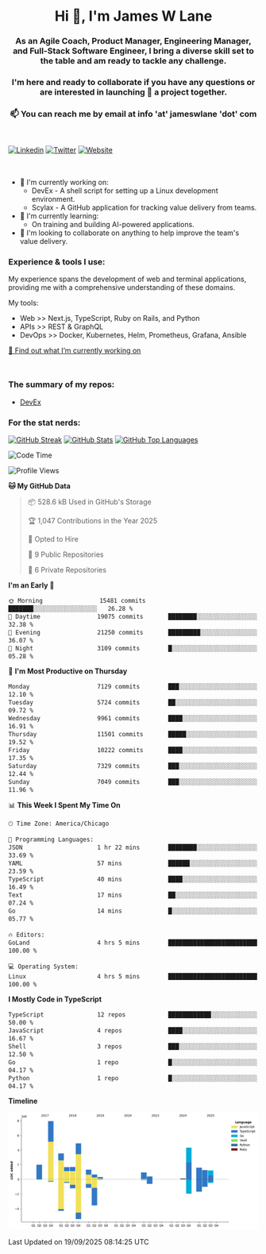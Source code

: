 <h1 align="center">Hi 👋, I'm James W Lane</h1>
<h3 align="center">As an Agile Coach, Product Manager, Engineering Manager, and Full-Stack Software Engineer, I bring a diverse skill set to the table and am ready to tackle any challenge.</h3>
<h3 align="center">I'm here and ready to collaborate if you have any questions or are interested in launching 🚀 a project together.</h3>

<div style="margin-top: 16px;" />

<h3 align="center">📫 You can reach me by email at info 'at' jameswlane 'dot' com</h3>

<div style="margin-top: 48px;" />

[![Linkedin](https://img.shields.io/badge/LinkedIn-0077B5?style=for-the-badge&logo=linkedin&logoColor=white)](https://www.linkedin.com/in/jameswlane/)
[![Twitter](https://img.shields.io/badge/Twitter-1DA1F2?style=for-the-badge&logo=twitter&logoColor=white)](https://x.com/jameswlane)
[![Website](https://img.shields.io/website?down_color=red&down_message=offline&style=for-the-badge&up_color=green&up_message=up&url=https%3A%2F%2Fwww.jameswlane.com)](https://www.jameswlane.com)

<div style="margin-top: 48px;" />

- 🔭 I'm currently working on:
  - DevEx - A shell script for setting up a Linux development environment.
  - Scylax - A GitHub application for tracking value delivery from teams.
- 🌱 I'm currently learning:
  - On training and building AI-powered applications.
- 👯 I'm looking to collaborate on anything to help improve the team's value delivery.

### Experience & tools I use:

My experience spans the development of web and terminal applications, providing me with a comprehensive understanding of these domains.

My tools:
- Web >> Next.js, TypeScript, Ruby on Rails, and Python
- APIs >> REST & GraphQL
- DevOps >> Docker, Kubernetes, Helm, Prometheus, Grafana, Ansible

[🔭 Find out what I’m currently working on](https://www.jameswlane.com/now)  

<div style="margin-top: 50px;"/>

### The summary of my repos:
- [DevEx](https://github.com/jameswlane/devex)  

### For the stat nerds:
[![GitHub Streak](https://github-readme-streak-stats.herokuapp.com?user=jameswlane&theme=tokyonight)](https://git.io/streak-stats)
[![GitHub Stats](https://github-readme-stats.vercel.app/api?username=jameswlane&show_icons=true&theme=tokyonight)](https://github-readme-stats.vercel.app)
[![GitHub Top Languages](https://github-readme-stats.vercel.app/api/top-langs?username=jameswlane&show_icons=true&locale=en&layout=compact&theme=tokyonight)](https://github-readme-stats.vercel.app)

<!--START_SECTION:waka-->
![Code Time](http://img.shields.io/badge/Code%20Time-696%20hrs%2031%20mins-blue)

![Profile Views](http://img.shields.io/badge/Profile%20Views-1-blue)

**🐱 My GitHub Data** 

> 📦 528.6 kB Used in GitHub's Storage 
 > 
> 🏆 1,047 Contributions in the Year 2025
 > 
> 💼 Opted to Hire
 > 
> 📜 9 Public Repositories 
 > 
> 🔑 6 Private Repositories 
 > 
**I'm an Early 🐤** 

```text
🌞 Morning                15481 commits       ███████░░░░░░░░░░░░░░░░░░   26.28 % 
🌆 Daytime                19075 commits       ████████░░░░░░░░░░░░░░░░░   32.38 % 
🌃 Evening                21250 commits       █████████░░░░░░░░░░░░░░░░   36.07 % 
🌙 Night                  3109 commits        █░░░░░░░░░░░░░░░░░░░░░░░░   05.28 % 
```
📅 **I'm Most Productive on Thursday** 

```text
Monday                   7129 commits        ███░░░░░░░░░░░░░░░░░░░░░░   12.10 % 
Tuesday                  5724 commits        ██░░░░░░░░░░░░░░░░░░░░░░░   09.72 % 
Wednesday                9961 commits        ████░░░░░░░░░░░░░░░░░░░░░   16.91 % 
Thursday                 11501 commits       █████░░░░░░░░░░░░░░░░░░░░   19.52 % 
Friday                   10222 commits       ████░░░░░░░░░░░░░░░░░░░░░   17.35 % 
Saturday                 7329 commits        ███░░░░░░░░░░░░░░░░░░░░░░   12.44 % 
Sunday                   7049 commits        ███░░░░░░░░░░░░░░░░░░░░░░   11.96 % 
```


📊 **This Week I Spent My Time On** 

```text
🕑︎ Time Zone: America/Chicago

💬 Programming Languages: 
JSON                     1 hr 22 mins        ████████░░░░░░░░░░░░░░░░░   33.69 % 
YAML                     57 mins             ██████░░░░░░░░░░░░░░░░░░░   23.59 % 
TypeScript               40 mins             ████░░░░░░░░░░░░░░░░░░░░░   16.49 % 
Text                     17 mins             ██░░░░░░░░░░░░░░░░░░░░░░░   07.24 % 
Go                       14 mins             █░░░░░░░░░░░░░░░░░░░░░░░░   05.77 % 

🔥 Editors: 
GoLand                   4 hrs 5 mins        █████████████████████████   100.00 % 

💻 Operating System: 
Linux                    4 hrs 5 mins        █████████████████████████   100.00 % 
```

**I Mostly Code in TypeScript** 

```text
TypeScript               12 repos            ████████████░░░░░░░░░░░░░   50.00 % 
JavaScript               4 repos             ████░░░░░░░░░░░░░░░░░░░░░   16.67 % 
Shell                    3 repos             ███░░░░░░░░░░░░░░░░░░░░░░   12.50 % 
Go                       1 repo              █░░░░░░░░░░░░░░░░░░░░░░░░   04.17 % 
Python                   1 repo              █░░░░░░░░░░░░░░░░░░░░░░░░   04.17 % 
```



**Timeline**

![Lines of Code chart](https://raw.githubusercontent.com/jameswlane/jameswlane/main/assets/bar_graph.png)


 Last Updated on 19/09/2025 08:14:25 UTC
<!--END_SECTION:waka-->
